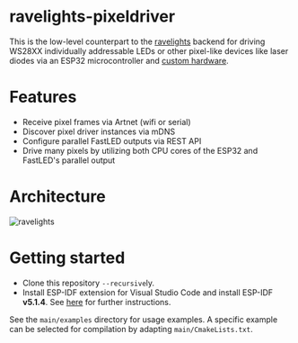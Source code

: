 # ravelights-pixeldriver

This is the low-level counterpart to the [ravelights](https://github.com/danuo/ravelights) backend for driving WS28XX individually addressable LEDs or other pixel-like devices like laser diodes via an ESP32 microcontroller and [custom hardware](https://github.com/niliha/ravelights-hardware).

# Features

* Receive pixel frames via Artnet (wifi or serial)
* Discover pixel driver instances via mDNS
* Configure parallel FastLED outputs via REST API
* Drive many pixels by utilizing both CPU cores of the ESP32 and FastLED's parallel output

# Architecture

![ravelights](https://github.com/niliha/ravelights-pixeldriver/assets/75397148/61050187-542e-4873-b461-2d6d03296ba9)

# Getting started

* Clone this repository ``--recursive``ly.
* Install ESP-IDF extension for Visual Studio Code and install ESP-IDF **v5.1.4**.
See [here](https://github.com/espressif/vscode-esp-idf-extension/blob/master/docs/tutorial/install.md) for further instructions.

See the `main/examples` directory for usage examples.
A specific example can be selected for compilation by adapting `main/CmakeLists.txt`.
